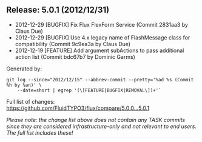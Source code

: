## Release: 5.0.1 (2012/12/31)

* 2012-12-29 [BUGFIX] Fix Flux FlexForm Service (Commit 2831aa3 by Claus Due)
* 2012-12-29 [BUGFIX] Use 4.x legacy name of FlashMessage class for compatibility (Commit 9c9ea3a by Claus Due)
* 2012-12-19 [FEATURE] Add argument subActions to pass additional action list (Commit bdc67b7 by Dominic Garms)

Generated by:

```
git log --since="2012/12/15" --abbrev-commit --pretty='%ad %s (Commit %h by %an)' \
    --date=short | egrep '(\[FEATURE|BUGFIX|REMOVAL\])+'`
```

Full list of changes: https://github.com/FluidTYPO3/flux/compare/5.0.0...5.0.1

*Please note: the change list above does not contain any TASK commits since they are considered 
infrastructure-only and not relevant to end users. The full list includes these!*

